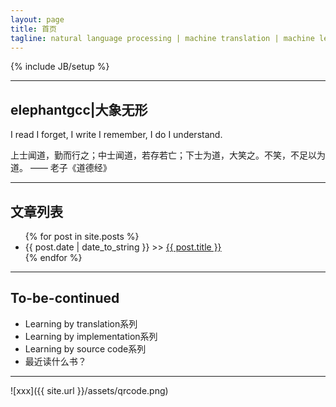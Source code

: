 ```yaml
---
layout: page
title: 首页
tagline: natural language processing | machine translation | machine learning | algorithms | coding
---
```

{% include JB/setup %}

******
## elephantgcc|大象无形

I read I forget, I write I remember, I do I understand.

上士闻道，勤而行之；中士闻道，若存若亡；下士为道，大笑之。不笑，不足以为道。  —— 老子《道德经》


******
## 文章列表

<ul class="posts">
  {% for post in site.posts %}
    <li><span>{{ post.date | date_to_string }}</span> >>  <a href="{{ BASE_PATH }}{{ post.url }}">{{ post.title }}</a></li>
  {% endfor %}
</ul>

******
## To-be-continued
* Learning by translation系列
* Learning by implementation系列
* Learning by source code系列
* 最近读什么书？

******
![xxx]({{ site.url }}/assets/qrcode.png)
